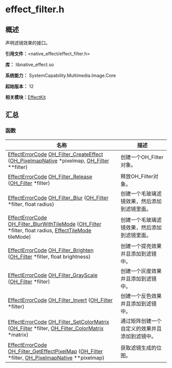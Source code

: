 # effect_filter.h


## 概述

声明滤镜效果的接口。

**引用文件：**&lt;native_effect/effect_filter.h&gt;

**库：** libnative_effect.so

**系统能力：** SystemCapability.Multimedia.Image.Core

**起始版本：** 12

**相关模块：**[EffectKit](effect_kit.md)


## 汇总


### 函数

| 名称 | 描述 | 
| -------- | -------- |
| [EffectErrorCode](effect_kit.md#effecterrorcode) [OH_Filter_CreateEffect](effect_kit.md#oh_filter_createeffect) ([OH_PixelmapNative](effect_kit.md#oh_pixelmapnative) \*pixelmap, [OH_Filter](effect_kit.md#oh_filter) \*\*filter) | 创建一个OH_Filter对象。 | 
| [EffectErrorCode](effect_kit.md#effecterrorcode) [OH_Filter_Release](effect_kit.md#oh_filter_release) ([OH_Filter](effect_kit.md#oh_filter) \*filter) | 释放OH_Filter对象。 | 
| [EffectErrorCode](effect_kit.md#effecterrorcode) [OH_Filter_Blur](effect_kit.md#oh_filter_blur) ([OH_Filter](effect_kit.md#oh_filter) \*filter, float radius) | 创建一个毛玻璃滤镜效果，然后添加到滤镜里面。 | 
| [EffectErrorCode](effect_kit.md#effecterrorcode) [OH_Filter_BlurWithTileMode](effect_kit.md#oh_filter_blurwithtilemode) ([OH_Filter](effect_kit.md#oh_filter) \*filter, float radius, [EffectTileMode](effect_kit.md#effecttilemode) tileMode) | 创建一个毛玻璃滤镜效果，然后添加到滤镜里面。 | 
| [EffectErrorCode](effect_kit.md#effecterrorcode) [OH_Filter_Brighten](effect_kit.md#oh_filter_brighten) ([OH_Filter](effect_kit.md#oh_filter) \*filter, float brightness) | 创建一个提亮效果并且添加到滤镜中。 | 
| [EffectErrorCode](effect_kit.md#effecterrorcode) [OH_Filter_GrayScale](effect_kit.md#oh_filter_grayscale) ([OH_Filter](effect_kit.md#oh_filter) \*filter) | 创建一个灰度效果并且添加到滤镜中。 | 
| [EffectErrorCode](effect_kit.md#effecterrorcode) [OH_Filter_Invert](effect_kit.md#oh_filter_invert) ([OH_Filter](effect_kit.md#oh_filter) \*filter) | 创建一个反色效果并且添加到滤镜中。 | 
| [EffectErrorCode](effect_kit.md#effecterrorcode) [OH_Filter_SetColorMatrix](effect_kit.md#oh_filter_setcolormatrix) ([OH_Filter](effect_kit.md#oh_filter) \*filter, [OH_Filter_ColorMatrix](_o_h___filter___color_matrix.md) \*matrix) | 通过矩阵创建一个自定义的效果并且添加到滤镜中。 | 
| [EffectErrorCode](effect_kit.md#effecterrorcode) [OH_Filter_GetEffectPixelMap](effect_kit.md#oh_filter_geteffectpixelmap) ([OH_Filter](effect_kit.md#oh_filter) \*filter, [OH_PixelmapNative](effect_kit.md#oh_pixelmapnative) \*\*pixelmap) | 获取滤镜生成的位图。 | 
